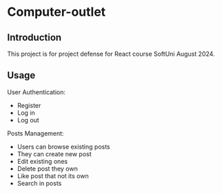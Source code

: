 # Computer-outlet

## Introduction
This project is for project defense for React course SoftUni August 2024. 

## Usage
User Authentication:
- Register
- Log in
- Log out

Posts Management: 
- Users can browse existing posts
- They can create new post
- Edit existing ones
- Delete post they own
- Like post that not its own
- Search in posts
